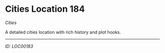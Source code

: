 # Cities Location 184

*Cities*

A detailed cities location with rich history and plot hooks.

---
*ID: LOC00183*